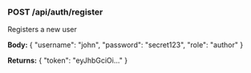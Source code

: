 ### POST /api/auth/register
Registers a new user

**Body:**
{
  "username": "john",
  "password": "secret123",
  "role": "author"
}

**Returns:**
{
  "token": "eyJhbGciOi..."
}
